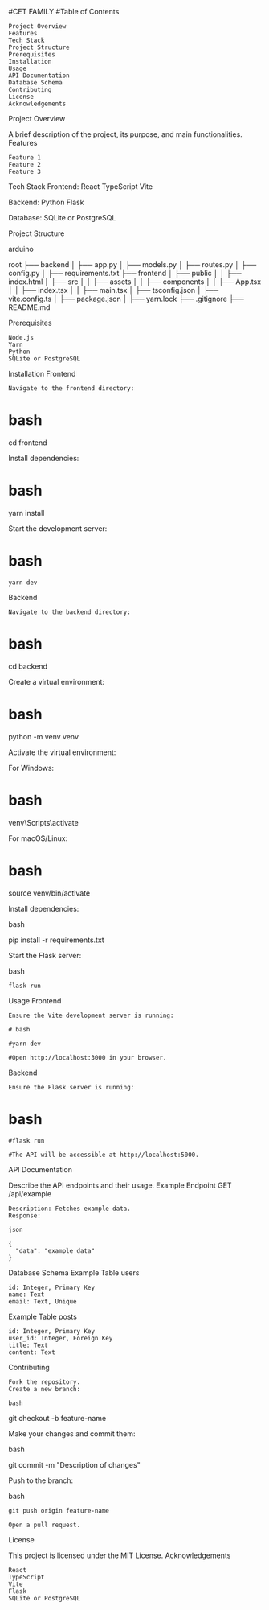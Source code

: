 #CET FAMILY
#Table of Contents

    Project Overview
    Features
    Tech Stack
    Project Structure
    Prerequisites
    Installation
    Usage
    API Documentation
    Database Schema
    Contributing
    License
    Acknowledgements

Project Overview

A brief description of the project, its purpose, and main functionalities.
Features

    Feature 1
    Feature 2
    Feature 3

Tech Stack
Frontend:
    React
    TypeScript
    Vite

Backend:
    Python
    Flask

Database:
    SQLite or PostgreSQL

Project Structure

arduino

root
├── backend
│   ├── app.py
│   ├── models.py
│   ├── routes.py
│   ├── config.py
│   ├── requirements.txt
├── frontend
│   ├── public
│   │   ├── index.html
│   ├── src
│   │   ├── assets
│   │   ├── components
│   │   ├── App.tsx
│   │   ├── index.tsx
│   │   ├── main.tsx
│   ├── tsconfig.json
│   ├── vite.config.ts
│   ├── package.json
│   ├── yarn.lock
├── .gitignore
├── README.md

Prerequisites

    Node.js
    Yarn
    Python
    SQLite or PostgreSQL

Installation
Frontend

    Navigate to the frontend directory:

  # bash

cd frontend

Install dependencies:

# bash

yarn install

Start the development server:

# bash

    yarn dev

Backend

    Navigate to the backend directory:

   # bash

cd backend

Create a virtual environment:

# bash

python -m venv venv

Activate the virtual environment:

For Windows:

# bash

venv\Scripts\activate

For macOS/Linux:

# bash

source venv/bin/activate

Install dependencies:

bash

pip install -r requirements.txt

Start the Flask server:

bash

    flask run

Usage
Frontend

    Ensure the Vite development server is running:

    # bash

    #yarn dev

    #Open http://localhost:3000 in your browser.

Backend

    Ensure the Flask server is running:

   # bash

    #flask run

    #The API will be accessible at http://localhost:5000.

API Documentation

Describe the API endpoints and their usage.
Example Endpoint
GET /api/example

    Description: Fetches example data.
    Response:

    json

    {
      "data": "example data"
    }

Database Schema
Example Table
users

    id: Integer, Primary Key
    name: Text
    email: Text, Unique

Example Table
posts

    id: Integer, Primary Key
    user_id: Integer, Foreign Key
    title: Text
    content: Text

Contributing

    Fork the repository.
    Create a new branch:

    bash

git checkout -b feature-name

Make your changes and commit them:

bash

git commit -m "Description of changes"

Push to the branch:

bash

    git push origin feature-name

    Open a pull request.

License

This project is licensed under the MIT License.
Acknowledgements

    React
    TypeScript
    Vite
    Flask
    SQLite or PostgreSQL
